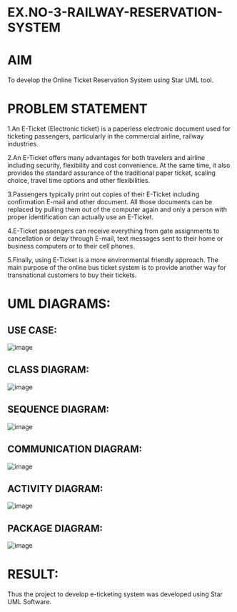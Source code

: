 # EX.NO-3-RAILWAY-RESERVATION-SYSTEM

# AIM
To develop the Online Ticket Reservation System using Star UML tool.

# PROBLEM STATEMENT

1.An E-Ticket (Electronic ticket) is a paperless electronic document used for ticketing passengers, particularly in the commercial airline, railway industries.

2.An E-Ticket offers many advantages for both travelers and airline including security, flexibility and cost convenience. At the same time, it also provides the standard assurance of the traditional paper ticket, scaling choice, travel time options and other flexibilities.

3.Passengers typically print out copies of their E-Ticket including confirmation E-mail and other document. All those documents can be replaced by pulling them out of the computer again and only a person with proper identification can actually use an E-Ticket.

4.E-Ticket passengers can receive everything from gate assignments to cancellation or delay through E-mail, text messages sent to their home or business computers or to their cell phones.

5.Finally, using E-Ticket is a more environmental friendly approach. The main purpose of the online bus ticket system is to provide another way for transnational customers to buy their tickets.

# UML DIAGRAMS:

## USE CASE:

![image](https://github.com/user-attachments/assets/99c5f8a8-bfeb-4c05-afbb-c9fc2a9a5590)

## CLASS DIAGRAM:

![image](https://github.com/user-attachments/assets/3c2fb697-f4a8-426a-8d4f-85dfc7d02a9c)

## SEQUENCE DIAGRAM:

![image](https://github.com/user-attachments/assets/24aad385-67f0-4495-92c9-f100c09a1fcc)

## COMMUNICATION DIAGRAM:

![image](https://github.com/user-attachments/assets/a0503e0e-76cb-48a6-898b-b3687229a4b3)

## ACTIVITY DIAGRAM:

![image](https://github.com/user-attachments/assets/df0a8a9f-0600-4235-8f46-fcee7784d5fe)

## PACKAGE DIAGRAM:

![image](https://github.com/user-attachments/assets/b45fd05e-17e5-43a2-a80b-1e8dc3aaaf5d)

# RESULT:
Thus the project to develop e-ticketing system was developed using Star UML Software.
